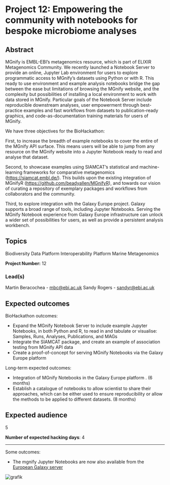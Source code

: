 # Project 12: Empowering the community with notebooks for bespoke microbiome analyses

## Abstract

MGnify is EMBL-EBI’s metagenomics resource, which is part of ELIXIR Metagenomics Community. We recently launched a Notebook Server to provide an online, Jupyter Lab environment for users to explore programmatic access to MGnify’s datasets using Python or with R. This ready to use environment and example analysis notebooks bridge the gap between the ease but limitations of browsing the MGnify website, and the complexity but possibilities of installing a local environment to work with data stored in MGnify. Particular goals of the Notebook Server include reproducible downstream analyses, user empowerment through best-practice examples and fast workflows from datasets to publication-ready graphics, and code-as-documentation training materials for users of MGnify.

We have three objectives for the BioHackathon:

First, to increase the breadth of example notebooks to cover the entire of the MGnify API surface. This means users will be able to jump from any resource on the MGnify website into a Jupyter Notebook ready to read and analyse that dataset.

Second, to showcase examples using SIAMCAT’s statistical and machine-learning frameworks for comparative metagenomics (https://siamcat.embl.de/). This builds upon the existing integration of MGnifyR (https://github.com/beadyallen/MGnifyR), and towards our vision of curating a repository of exemplary packages and workflows from collaborators and the community.

Third, to explore integration with the Galaxy Europe project. Galaxy supports a broad range of tools, including Jupyter Notebooks. Serving the MGnify Notebook experience from Galaxy Europe infrastructure can unlock a wider set of possibilities for users, as well as provide a persistent analysis workbench.

## Topics

Biodiversity
Data Platform
Interoperability Platform
Marine Metagenomics

**Project Number:** 12

### Lead(s)

Martin Beracochea - mbc@ebi.ac.uk
Sandy Rogers - sandyr@ebi.ac.uk 

## Expected outcomes

BioHackathon outcomes:
- Expand the MGnify Notebook Server to include example Jupyter Notebooks, in both Python and R, to read in and tabulate or visualise: Samples, Runs, Analyses, Publications, and MAGs
- Integrate the SIAMCAT package, and create an example of association testing from MGnify API data
- Create a proof-of-concept for serving MGnify Notebooks via the Galaxy Europe platform

Long-term expected outcomes:
- Integration of MGnify Notebooks in the Galaxy Europe platform . (6 months)
- Establish a catalogue of notebooks to allow scientist to share their approaches, which can be either used to ensure reproducibility or allow the methods to be applied to different datasets. (8 months)

## Expected audience

5

**Number of expected hacking days**: 4

-----

Some outcomes:

* The mgnify Jupyter Notebooks are now also available from the [European Galaxy server](https://live.usegalaxy.eu/?tool_id=interactive_tool_mgnify_notebook)

![grafik](https://user-images.githubusercontent.com/469983/200634077-41e47f0c-bc63-435d-99bb-244537e8d8b9.png)



